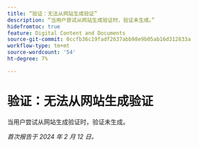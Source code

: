 ```yaml
---
title: “验证：无法从网站生成验证”
description: “当用户尝试从网站生成验证时，验证未生成。”
hidefromtoc: true
feature: Digital Content and Documents
source-git-commit: 0ccfb36c19fadf2637abb98e9b05ab16d312833a
workflow-type: tm+mt
source-wordcount: '54'
ht-degree: 7%

---
```



# 验证：无法从网站生成验证

当用户尝试从网站生成验证时，验证未生成。

_首次报告于 2024 年 2 月 12 日。_

